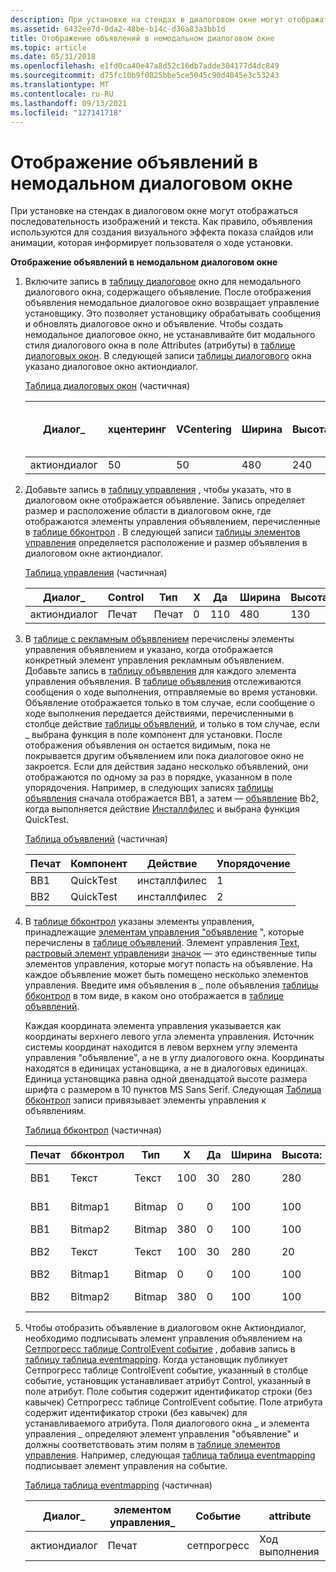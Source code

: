 ```yaml
---
description: При установке на стендах в диалоговом окне могут отображаться последовательность изображений и текста. Как правило, объявления используются для создания визуального эффекта показа слайдов или анимации, которая информирует пользователя о ходе установки.
ms.assetid: 6432ee7d-0da2-48be-b14c-d36a83a3bb1d
title: Отображение объявлений в немодальном диалоговом окне
ms.topic: article
ms.date: 05/31/2018
ms.openlocfilehash: e1fd0ca40e47a8d52c16db7adde304177d4dc849
ms.sourcegitcommit: d75fc10b9f0825bbe5ce5045c90d4045e3c53243
ms.translationtype: MT
ms.contentlocale: ru-RU
ms.lasthandoff: 09/13/2021
ms.locfileid: "127141718"
---
```

# <a name="displaying-billboards-on-a-modeless-dialog"></a>Отображение объявлений в немодальном диалоговом окне

При установке на стендах в диалоговом окне могут отображаться последовательность изображений и текста. Как правило, объявления используются для создания визуального эффекта показа слайдов или анимации, которая информирует пользователя о ходе установки.

**Отображение объявлений в немодальном диалоговом окне**

1.  Включите запись в [таблицу диалоговое](dialog-table.md) окно для немодального диалогового окна, содержащего объявление. После отображения объявления немодальное диалоговое окно возвращает управление установщику. Это позволяет установщику обрабатывать сообщения и обновлять диалоговое окно и объявление. Чтобы создать немодальное диалоговое окно, не устанавливайте бит модального стиля диалогового окна в поле Attributes (атрибуты) в [таблице диалоговых окон](dialog-table.md). В следующей записи [таблицы диалогового](dialog-table.md) окна указано диалоговое окно актиондиалог.

    [Таблица диалоговых окон](dialog-table.md) (частичная)

    | Диалог\_     | хцентеринг | VCentering | Ширина | Высота: | Атрибуты | Заголовок  | Сначала элемент управления \_ | Элемент управления \_ по умолчанию | \_Отмена управления |
    |--------------|------------|------------|-------|--------|------------|--------|----------------|------------------|-----------------|
    | актиондиалог | 50         | 50         | 480   | 240    | 5          | Действие | Отменить         | Отменить           | Отменить          |

    

     

2.  Добавьте запись в [таблицу управления](control-table.md) , чтобы указать, что в диалоговом окне отображается объявление. Запись определяет размер и расположение области в диалоговом окне, где отображаются элементы управления объявлением, перечисленные в [таблице ббконтрол](bbcontrol-table.md) . В следующей записи [таблицы элементов управления](control-table.md) определяется расположение и размер объявления в диалоговом окне актиондиалог.

    [Таблица управления](control-table.md) (частичная)

    | Диалог\_     | Control   | Тип      | X   | Да   | Ширина | Высота: | Атрибуты |
    |--------------|-----------|-----------|-----|-----|-------|--------|------------|
    | актиондиалог | Печат | Печат | 0   | 110 | 480   | 130    | 1          |

    

     

3.  В [таблице с рекламным объявлением](billboard-table.md) перечислены элементы управления объявлением и указано, когда отображается конкретный элемент управления рекламным объявлением. Добавьте запись в [таблицу объявления](billboard-table.md) для каждого элемента управления объявления. В [таблице объявления](billboard-table.md) отслеживаются сообщения о ходе выполнения, отправляемые во время установки. Объявление отображается только в том случае, если сообщение о ходе выполнения передается действиями, перечисленными в столбце действие [таблицы объявлений](billboard-table.md), и только в том случае, если \_ выбрана функция в поле компонент для установки. После отображения объявления он остается видимым, пока не покрывается другим объявлением или пока диалоговое окно не закроется. Если для действия задано несколько объявлений, они отображаются по одному за раз в порядке, указанном в поле упорядочения. Например, в следующих записях [таблицы объявления](billboard-table.md) сначала отображается BB1, а затем — [объявление](billboard-control.md) Bb2, когда выполняется действие [Инсталлфилес](installfiles-action.md) и выбрана функция QuickTest.

    [Таблица объявлений](billboard-table.md) (частичная)

    | Печат | Компонент   | Действие       | Упорядочение |
    |-----------|-----------|--------------|----------|
    | BB1       | QuickTest | инсталлфилес | 1        |
    | BB2       | QuickTest | инсталлфилес | 2        |

    

     

4.  В [таблице ббконтрол](bbcontrol-table.md) указаны элементы управления, принадлежащие [элементам управления "объявление](billboard-control.md) ", которые перечислены в [таблице объявлений](billboard-table.md). Элемент управления [Text](text-control.md), [растровый элемент управления](bitmap-control.md)и [значок](icon-control.md) — это единственные типы элементов управления, которые могут попасть на объявление. На каждое объявление может быть помещено несколько элементов управления. Введите имя объявления в \_ поле объявления [таблицы ббконтрол](bbcontrol-table.md) в том виде, в каком оно отображается в [таблице объявлений](billboard-table.md).

    Каждая координата элемента управления указывается как координаты верхнего левого угла элемента управления. Источник системы координат находится в левом верхнем углу элемента управления "объявление", а не в углу диалогового окна. Координаты находятся в единицах установщика, а не в диалоговых единицах. Единица установщика равна одной двенадцатой высоте размера шрифта с размером в 10 пунктов MS Sans Serif. Следующая [Таблица ббконтрол](bbcontrol-table.md) записи привязывает элементы управления к объявлениям.

    [Таблица ббконтрол](bbcontrol-table.md) (частичная)

    | Печат | ббконтрол | Тип   | X   | Да   | Ширина | Высота: | Атрибуты | Текст             |
    |-----------|-----------|--------|-----|-----|-------|--------|------------|------------------|
    | BB1       | Текст      | Текст   | 100 | 30  | 280   | 280    | 3          | Первое объявление  |
    | BB1       | Bitmap1   | Bitmap | 0   | 0   | 100   | 100    | 3          | Программное обеспечение         |
    | BB1       | Bitmap2   | Bitmap | 380 | 0   | 100   | 100    | 3          | Музыка            |
    | BB2       | Текст      | Текст   | 100 | 30  | 280   | 20     | 3          | Второе объявление |
    | BB2       | Bitmap1   | Bitmap | 0   | 0   | 100   | 100    | 3          | Музыка            |
    | BB2       | Bitmap2   | Bitmap | 380 | 0   | 100   | 100    | 3          | Программное обеспечение         |

    

     

5.  Чтобы отобразить объявление в диалоговом окне Актиондиалог, необходимо подписывать элемент управления объявлением на [Сетпрогресс таблице ControlEvent событие](setprogress-controlevent.md) , добавив запись в [таблицу таблица eventmapping](eventmapping-table.md). Когда установщик публикует Сетпрогресс таблице ControlEvent событие, указанный в столбце событие, установщик устанавливает атрибут Control, указанный в поле атрибут. Поле события содержит идентификатор строки (без кавычек) Сетпрогресс таблице ControlEvent событие. Поле атрибута содержит идентификатор строки (без кавычек) для устанавливаемого атрибута. Поля диалогового окна \_ и элемента управления \_ определяют элемент управления "объявление" и должны соответствовать этим полям в [таблице элементов управления](control-table.md). Например, следующая [таблица таблица eventmapping](eventmapping-table.md) подписывает элемент управления на событие.

    [Таблица таблица eventmapping](eventmapping-table.md) (частичная)

    | Диалог\_     | элементом управления\_ | Событие       | attribute |
    |--------------|-----------|-------------|-----------|
    | актиондиалог | Печат | сетпрогресс | Ход выполнения  |

    

     

 

 



